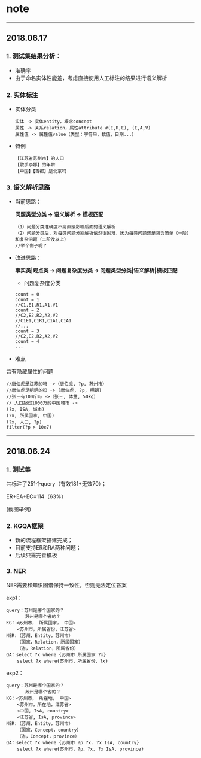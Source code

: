 ﻿# note
---
## 2018.06.17

### 1. 测试集结果分析：
* 准确率
* 由于命名实体性能差，考虑直接使用人工标注的结果进行语义解析

### 2. 实体标注
* 实体分类
    ```
    实体 -> 实体entity，概念concept
    属性 -> 关系relation，属性attribute #(E,R,E), (E,A,V)
    属性值 -> 属性值value（类型：字符串，数值，日期...）
    ```
    
* 特例
    ```
    【江苏省苏州市】的人口
    【歌手李娜】的年龄
    【中国】【首都】是北京吗
    ```

### 3. 语义解析思路
* 当前思路：

    **问题类型分类 -> 语义解析 -> 模板匹配**
    ```
    （1）问题分类准确度不高直接影响后面的语义解析    
    （2）问题分类后，对每类问题分别解析依然很困难，因为每类问题还是包含简单（一阶）和复杂问题（二阶及以上）
    //举个例子呢？
    ```
    
* 改进思路：

    **事实类|观点类 -> 问题复杂度分类 -> 问题类型分类|语义解析|模板匹配**

    * 问题复杂度分类
    ```
    count = 0
    count = 1
    //C1,E1,R1,A1,V1
    count = 2
    //C2,E2,R2,A2,V2
    //C1E1,C1R1,C1A1,C1A1
    //...
    count = 3
    //C2,E2,R2,A2,V2
    count = 4
    ...
    ```
    
* 难点

含有隐藏属性的问题
```
//唐伯虎是江苏的吗 ->（唐伯虎, ?p, 苏州市）
//唐伯虎是明朝的吗 -> (唐伯虎, ?p, 明朝)
//张三有100斤吗 ->（张三, 体重, 50kg）
// 人口超过1000万的中国城市 ->
(?x, ISA, 城市)
(?x, 所属国家, 中国)
(?x, 人口, ?p)
filter(?p > 10e7)
```

---
## 2018.06.24

### 1. 测试集

共标注了251个query（有效181+无效70）；

ER+EA+EC=114（63%）

(截图举例)

### 2. KGQA框架
* 新的流程框架搭建完成；
* 目前支持ER和RA两种问题；
* 后续只需完善模板

### 3. NER
NER需要和知识图谱保持一致性，否则无法定位答案

exp1：
```
query：苏州是哪个国家的？
       苏州是哪个省的？
KG：<苏州市， 所属国家， 中国>
    <苏州市，所属省份，江苏省>
NER:（苏州，Entity，苏州市）
    （国家，Relation，所属国家）
    （省，Relation，所属省份）
QA：select ?x where {苏州市 所属国家 ?x}
    select ?x where{苏州市，所属省份，?x}
```

exp2：
```
query：苏州是哪个国家的？
       苏州是哪个省的？
KG：<苏州市， 所在地， 中国>
    <苏州市，所在地，江苏省>
    <中国, IsA, country>
    <江苏省, IsA, province>
NER:（苏州，Entity，苏州市）
    （国家，Concept，country）
    （省，Concept，province）
QA：select ?x where {苏州市 ?p ?x. ?x IsA, country}
    select ?x where{苏州市，?p，?x. ?x IsA, province}
```